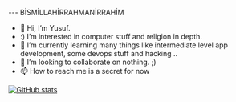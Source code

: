 --- BİSMİLLAHİRRAHMANİRRAHİM
- 👋 Hi, I’m Yusuf.
- :) I’m interested in computer stuff and religion in depth.
- 🌱 I’m currently learning many things like intermediate level app development, some devops stuff and hacking ..
- 💞️ I’m looking to collaborate on nothing. ;)
- 📫 How to reach me is a secret for now





[![GitHub stats](https://github-readme-stats.vercel.app/api?username=Yusuf-YENICERI&include_all_commits=true&show_icons=true&hide=contribs&theme=merko)](https://github.com/Yusuf-YENICERI/github-readme-stats)

<!---
Yusuf-YENICERI/Yusuf-YENICERI is a ✨ special ✨ repository because its `README.md` (this file) appears on your GitHub profile.
You can click the Preview link to take a look at your changes.
--->
